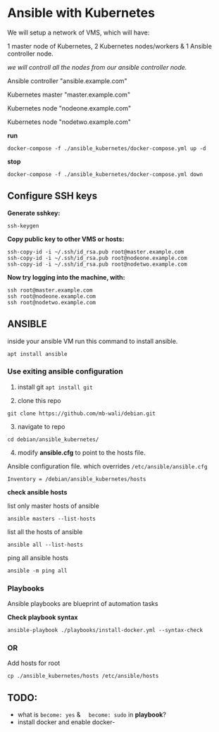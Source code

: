 # Ansible with Kubernetes

We will setup a network of VMS, which will have: 

1 master node of Kubernetes, 2 Kubernetes nodes/workers & 1 Ansible controller node.

*we will controll all the nodes from our ansible controller node.*

Ansible controller "ansible.example.com"

Kubernetes master "master.example.com"

Kubernetes node   "nodeone.example.com"

Kubernetes node "nodetwo.example.com"


**run**
```docker
docker-compose -f ./ansible_kubernetes/docker-compose.yml up -d
```

**stop**
```docker
docker-compose -f ./ansible_kubernetes/docker-compose.yml down
```

## Configure SSH keys


**Generate sshkey:**

```shell
ssh-keygen
```

**Copy public key to other VMS or hosts:**

```shell
ssh-copy-id -i ~/.ssh/id_rsa.pub root@master.example.com
ssh-copy-id -i ~/.ssh/id_rsa.pub root@nodeone.example.com
ssh-copy-id -i ~/.ssh/id_rsa.pub root@nodetwo.example.com
```

**Now try logging into the machine, with:**

```shell
ssh root@master.example.com
ssh root@nodeone.example.com
ssh root@nodetwo.example.com
```

## ANSIBLE
inside your ansible VM run this command to install ansible.

```shell
apt install ansible
```

### Use exiting ansible configuration

1. install git  `apt install git`

2. clone this repo

```git
git clone https://github.com/mb-wali/debian.git
```

3. navigate to repo

```shell
cd debian/ansible_kubernetes/
```

4. modify **ansible.cfg** to point to the hosts file.

Ansible configuration file.
which overrides `/etc/ansible/ansible.cfg`

```
Inventory = /debian/ansible_kubernetes/hosts
```

**check ansible hosts**

list only master hosts of ansible
```shell
ansible masters --list-hosts
```

list all the hosts of ansible
```shell
ansible all --list-hosts
```

ping all ansible hosts
```shell
ansible -m ping all
```

### Playbooks
Ansible playbooks are blueprint of automation tasks

**Check playbook syntax**

```shell
ansible-playbook ./playbooks/install-docker.yml --syntax-check
```

### OR

Add hosts for root

```shell
cp ./ansible_kubernetes/hosts /etc/ansible/hosts
```


## TODO:
* what is `become: yes` & `  become: sudo` in **playbook**?
* install docker and enable docker-